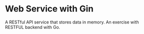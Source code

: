 # Web Service with Gin

A RESTful API service that stores data in memory. An exercise
with RESTFUL backend with Go.
